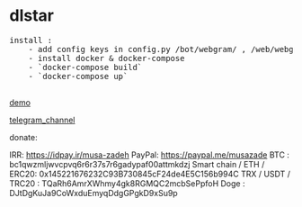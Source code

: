 # dlstar

<pre>
install : 
    - add config keys in config.py /bot/webgram/ , /web/webgram/
    - install docker & docker-compose
    - `docker-compose build`
    - `docker-compose up`

</pre>

[demo](t.me/dlstar)

[telegram_channel](t.me/userlandapp)




donate:

IRR:
https://idpay.ir/musa-zadeh
PayPal:
https://paypal.me/musazade
BTC :
bc1qwzmljwvcpvq6r6r37s7r6gadypaf00attmkdzj
Smart chain / ETH / ERC20:
0x145221676232C93B730845cF24de4E5C156b994C
TRX / USDT / TRC20 :
TQaRh6AmrXWhmy4gk8RGMQC2mcbSePpfoH
Doge :
DJtDgKuJa9CoWxduEmyqDdgGPgkD9xSu9p
